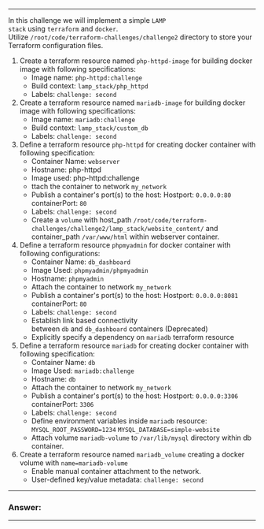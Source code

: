 
---
In this challenge we will implement a simple `LAMP stack` using `terraform` and `docker`.  
Utilize `/root/code/terraform-challenges/challenge2` directory to store your Terraform configuration files.
1.  Create a terraform resource named `php-httpd-image` for building docker image with following specifications:
	 - Image name: `php-httpd:challenge`
	 - Build context: `lamp_stack/php_httpd`
	 - Labels: `challenge: second`
2. Create a terraform resource named `mariadb-image` for building docker image with following specifications: 
	-  Image name: `mariadb:challenge`
	- Build context: `lamp_stack/custom_db`
	- Labels: `challenge: second`
3.  Define a terraform resource `php-httpd` for creating docker container with following specification:
	-  Container Name: `webserver`
	- Hostname: php-httpd
	- Image used: php-httpd:challenge
	- ttach the container to network `my_network`
	- Publish a container's port(s) to the host:  Hostport: `0.0.0.0:80`  containerPort: `80`
	- Labels: `challenge: second`
	- Create a `volume` with host_path `/root/code/terraform-challenges/challenge2/lamp_stack/website_content/` and container_path `/var/www/html` within webserver container.
4. Define a terraform resource `phpmyadmin` for docker container with following configurations:
	-  Container Name: `db_dashboard`
	-  Image Used: `phpmyadmin/phpmyadmin`
	-  Hostname: `phpmyadmin`
	-  Attach the container to network `my_network`
	-  Publish a container's port(s) to the host:  Hostport: `0.0.0.0:8081`  containerPort: `80`
	-  Labels: `challenge: second`
	-  Establish link based connectivity between `db` and `db_dashboard` containers (Deprecated)
	-  Explicitly specify a dependency on `mariadb` terraform resource
5. Define a terraform resource `mariadb` for creating docker container with following specification:
	-  Container Name: `db`
	-  Image Used: `mariadb:challenge`
	-  Hostname: `db`
	-  Attach the container to network `my_network`
	-  Publish a container's port(s) to the host:  Hostport: `0.0.0.0:3306`  containerPort: `3306`
	-  Labels: `challenge: second`
	-  Define environment variables inside `mariadb` resource:  `MYSQL_ROOT_PASSWORD=1234`  `MYSQL_DATABASE=simple-website`
	-  Attach volume `mariadb-volume` to `/var/lib/mysql` directory within db container.
6. Create a terraform resource named `mariadb_volume` creating a docker volume with `name=mariadb-volume`
	- Enable manual container attachment to the network.
	- User-defined key/value metadata: `challenge: second`
----
### Answer:
---
 